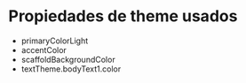 # Propiedades de theme usados

* primaryColorLight
* accentColor
* scaffoldBackgroundColor
* textTheme.bodyText1.color